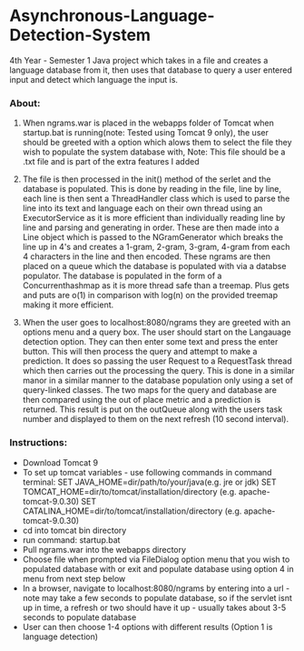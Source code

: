 # Asynchronous-Language-Detection-System
4th Year - Semester 1 Java project which takes in a file and creates a language database from it, then uses that database to query a user entered input and detect which language the input is.

### About:
1. When ngrams.war is placed in the webapps folder of Tomcat when startup.bat is running(note: Tested using Tomcat 9 only), 
the user should be greeted with a option which alows them to select the file they wish to populate the system database with,
Note: This file should be a .txt file and is part of the extra features I added

2. The file is then processed in the init() method of the serlet and the database is populated.
This is done by reading in the file, line by line, each line is then sent a ThreadHandler class which is used
to parse the line into its text and language each on their own thread using an 
ExecutorService as it is more efficient than individually reading line by line and parsing and generating in order. 
These are then made into a Line object which is passed to the NGramGenerator
which breaks the line up in 4's and creates a 1-gram, 2-gram, 3-gram, 4-gram from each 4 characters in the line and then encoded. 
These ngrams are then placed on a queue which the database is populated with via a databse populator. 
The database is populated in the form of a Concurrenthashmap as it is more thread safe than a treemap. 
Plus gets and puts are o(1) in comparison with log(n) on the provided treemap making it more efficient.

3. When the user goes to localhost:8080/ngrams they are greeted with an options menu and a query box.
The user should start on the Langauage detection option. They can then enter some text and press the enter button. 
This will then process the query and attempt to make a prediction. 
It does so passing the user Request to a RequestTask thread which then carries out the processing the query.
This is done in a similar manor in a similar manner to the database population only using a set of query-linked classes.
The two maps for the query and database are then compared using the out of place metric and a prediction is returned. 
This result is put on the outQueue along with the users task number and displayed to them on the next refresh (10 second interval).



### Instructions:
- Download Tomcat 9
- To set up tomcat variables - use following commands in command terminal:
SET JAVA_HOME=dir/path/to/your/java(e.g. jre or jdk)
SET TOMCAT_HOME=dir/to/tomcat/installation/directory (e.g. apache-tomcat-9.0.30)
SET CATALINA_HOME=dir/to/tomcat/installation/directory (e.g. apache-tomcat-9.0.30)
- cd into tomcat bin directory
- run command: startup.bat
- Pull ngrams.war into the webapps directory
- Choose file when prompted via FileDialog option menu that you wish to populated database with 
or exit and populate database using option 4 in menu from next step below
- In a browser, navigate to localhost:8080/ngrams by entering into a url - note may take a few seconds to populate database, 
so if the servlet isnt up in time, a refresh or two should have it up - usually takes about 3-5 seconds to populate database
- User can then choose 1-4 options with different results (Option 1 is language detection)
